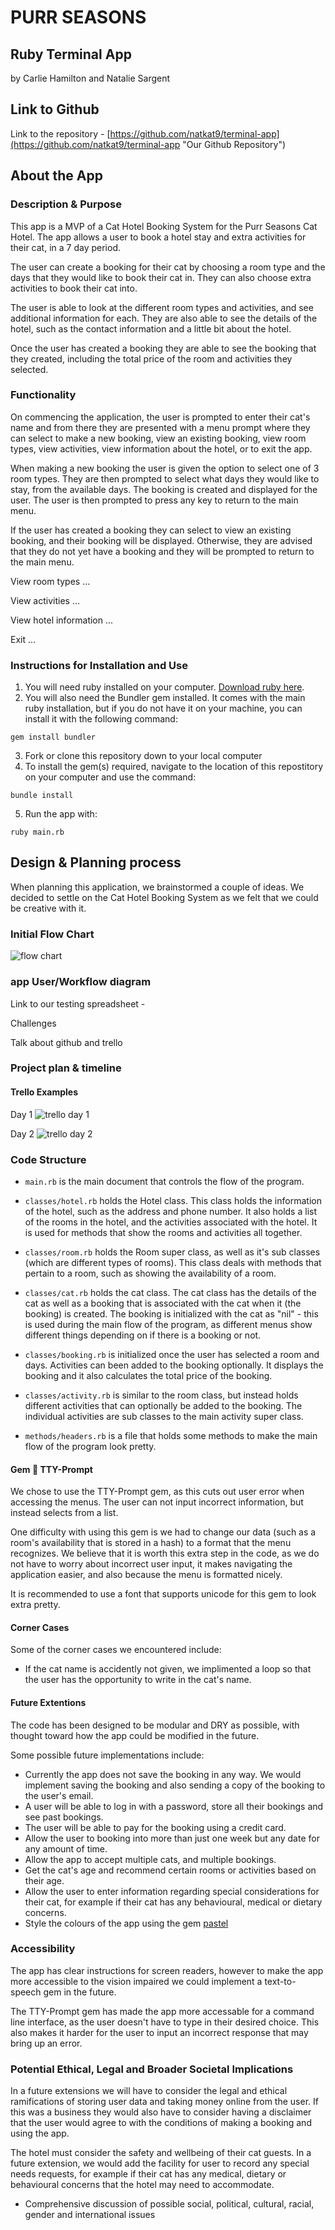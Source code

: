 # PURR SEASONS

## Ruby Terminal App

by Carlie Hamilton and Natalie Sargent

## Link to Github

Link to the repository - [https://github.com/natkat9/terminal-app](https://github.com/natkat9/terminal-app "Our Github Repository")

## About the App

### Description & Purpose

This app is a MVP of a Cat Hotel Booking System for the Purr Seasons Cat Hotel. The app allows a user to book a hotel stay and extra activities for their cat, in a 7 day period.

The user can create a booking for their cat by choosing a room type and the days that they would like to book their cat in. They can also choose extra activities to book their cat into. 

The user is able to look at the different room types and activities, and see additional information for each. They are also able to see the details of the hotel, such as the contact information and a little bit about the hotel. 

Once the user has created a booking they are able to see the booking that they created, including the total price of the room and activities they selected. 

### Functionality

On commencing the application, the user is prompted to enter their cat's name and from there they are presented with a menu prompt where they can select to make a new booking, view an existing booking, view room types, view activities, view information about the hotel, or to exit the app.

When making a new booking the user is given the option to select one of 3 room types.  They are then prompted to select what days they would like to stay, from the available days.  The booking is created and displayed for the user.  The user is then prompted to press any key to return to the main menu.

If the user has created a booking they can select to view an existing booking, and their booking will be displayed.  Otherwise, they are advised that they do not yet have a booking and they will be prompted to return to the main menu.

View room types ...

View activities ...

View hotel information ...

Exit ...

### Instructions for Installation and Use

1. You will need ruby installed on your computer. [Download ruby here](https://www.ruby-lang.org/en/).
2. You will also need the Bundler gem installed. It comes with the main ruby installation, but if you do not have it on your machine, you can install it with the following command: 

`gem install bundler`

3. Fork or clone this repository down to your local computer
4. To install the gem(s) required, navigate to the location of this repostitory on your computer and use the command:

`bundle install`

5. Run the app with:

`ruby main.rb`

## Design & Planning process

When planning this application, we brainstormed a couple of ideas. We decided to settle on the Cat Hotel Booking System as we felt that we could be creative with it. 

### Initial Flow Chart

![flow chart](./docs/flow-chart.png)

### app User/Workflow diagram

Link to our testing spreadsheet - 

Challenges

Talk about github and trello

### Project plan & timeline

#### Trello Examples
Day 1 
![trello day 1](./docs/2019-04-23-Trello.jpg "Trello Day 1")

Day 2
![trello day 2](./docs/2019-04-24-Trello01.jpg "Trello Day 2")

### Code Structure

- `main.rb` is the main document that controls the flow of the program.

- `classes/hotel.rb` holds the Hotel class. This class holds the information of the hotel, such as the address and phone number. It also holds a list of the rooms in the hotel, and the activities associated with the hotel. It is used for methods that show the rooms and activities all together. 

- `classes/room.rb` holds the Room super class, as well as it's sub classes (which are different types of rooms). This class deals with methods that pertain to a room, such as showing the availability of a room.

- `classes/cat.rb` holds the cat class. The cat class has the details of the cat as well as a booking that is associated with the cat when it (the booking) is created. The booking is initialized with the cat as "nil" - this is used during the main flow of the program, as different menus show different things depending on if there is a booking or not. 

- `classes/booking.rb` is initialized once the user has selected a room and days. Activities can been added to the booking optionally. It displays the booking and it also calculates the total price of the booking. 

- `classes/activity.rb` is similar to the room class, but instead holds different activities that can optionally be added to the booking. The individual activities are sub classes to the main activity super class. 

- `methods/headers.rb` is a file that holds some methods to make the main flow of the program look pretty. 


#### Gem 💎 TTY-Prompt

We chose to use the TTY-Prompt gem, as this cuts out user error when accessing the menus. The user can not input incorrect information, but instead selects from a list.

One difficulty with using this gem is we had to change our data (such as a room's availability that is stored in a hash) to a format that the menu recognizes.  We believe that it is worth this extra step in the code, as we do not have to worry about incorrect user input, it makes navigating the application easier, and also because the menu is formatted nicely.

It is recommended to use a font that supports unicode for this gem to look extra pretty.

#### Corner Cases

Some of the corner cases we encountered include:

- If the cat name is accidently not given, we implimented a loop so that the user has the opportunity to write in the cat's name. 

#### Future Extentions

The code has been designed to be modular and DRY as possible, with thought toward how the app could be modified in the future. 

Some possible future implementations include:

* Currently the app does not save the booking in any way. We would implement saving the booking and also sending a copy of the booking to the user's email.
* A user will be able to log in with a password, store all their bookings and see past bookings.
* The user will be able to pay for the booking using a credit card. 
* Allow the user to booking into more than just one week but any date for any amount of time. 
* Allow the app to accept multiple cats, and multiple bookings.
* Get the cat's age and recommend certain rooms or activities based on their age. 
* Allow the user to enter information regarding special considerations for their cat, for example if their cat has any behavioural, medical or dietary concerns.
* Style the colours of the app using the gem [pastel](https://github.com/piotrmurach/pastel)





### Accessibility

The app has clear instructions for screen readers, however to make the app more accessible to the vision impaired we could implement a text-to-speech gem in the future.  

The TTY-Prompt gem has made the app more accessable for a command line interface, as the user doesn't have to type in their desired choice. This also makes it harder for the user to input an incorrect response that may bring up an error.  

### Potential Ethical, Legal and Broader Societal Implications

In a future extensions we will have to consider the legal and ethical ramifications of storing user data and taking money online from the user. If this was a business they would also have to consider having a disclaimer that the user would agree to with the conditions of making a booking and using the app. 

The hotel must consider the safety and wellbeing of their cat guests.  In a future extension, we would add the facility for user to record any special needs requests, for example if their cat has any medical, dietary or behavioural concerns that the hotel may need to accommodate.


- Comprehensive discussion of possible social, political, cultural, racial, gender and international issues
